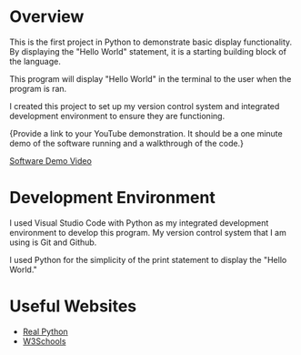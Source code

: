# Overview

This is the first project in Python to demonstrate basic display functionality. By displaying the "Hello World" statement, it is a starting building block of the language. 

This program will display "Hello World" in the terminal to the user when the program is ran.

I created this project to set up my version control system and integrated development environment to ensure they are functioning.

{Provide a link to your YouTube demonstration.  It should be a one minute demo of the software running and a walkthrough of the code.}

[Software Demo Video](https://youtu.be/2zVgspQ_s7A)

# Development Environment

I used Visual Studio Code with Python as my integrated development environment to develop this program. My version control system that I am using is Git and Github.

I used Python for the simplicity of the print statement to display the "Hello World." 

# Useful Websites

* [Real Python](https://realpython.com/python-print/)
* [W3Schools](https://www.w3schools.com/python/ref_func_print.asp)